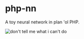 # php-nn

A toy neural network in plan 'ol PHP.



![don't tell me what i can't do](https://media.giphy.com/media/pVsn5LJEgMKxa/giphy.gif "don't tell me what i can't do")

